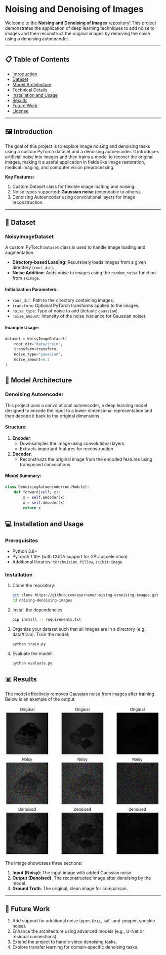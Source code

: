 # Noising and Denoising of Images

Welcome to the **Noising and Denoising of Images** repository! This project demonstrates the application of deep learning techniques to add noise to images and then reconstruct the original images by removing the noise using a denoising autoencoder.

---

## 📋 Table of Contents
- [Introduction](#introduction)
- [Dataset](#dataset)
- [Model Architecture](#model-architecture)
- [Technical Details](#technical-details)
- [Installation and Usage](#installation-and-usage)
- [Results](#results)
- [Future Work](#future-work)
- [License](#license)

---

## 🖼️ Introduction
The goal of this project is to explore image noising and denoising tasks using a custom PyTorch dataset and a denoising autoencoder. It introduces artificial noise into images and then trains a model to recover the original images, making it a useful application in fields like image restoration, medical imaging, and computer vision preprocessing.

**Key Features:**
1. Custom Dataset class for flexible image loading and noising.
2. Noise types supported: **Gaussian noise** (extendable to others).
3. Denoising Autoencoder using convolutional layers for image reconstruction.

---

## 📂 Dataset
### **NoisyImageDataset**
A custom PyTorch `Dataset` class is used to handle image loading and augmentation:
- **Directory-based Loading**: Recursively loads images from a given directory (`root_dir`).
- **Noise Addition**: Adds noise to images using the `random_noise` function from `skimage`.

#### **Initialization Parameters:**
- `root_dir`: Path to the directory containing images.
- `transform`: Optional PyTorch transforms applied to the images.
- `noise_type`: Type of noise to add (default: `gaussian`).
- `noise_amount`: Intensity of the noise (variance for Gaussian noise).

#### Example Usage:
```python
dataset = NoisyImageDataset(
    root_dir="data/train",
    transform=transform,
    noise_type="gaussian",
    noise_amount=0.1
)
```
## 🧠 Model Architecture
### **Denoising Autoencoder**
This project uses a convolutional autoencoder, a deep learning model designed to encode the input to a lower-dimensional representation and then decode it back to the original dimensions.

#### **Structure:**
1. **Encoder**:
   - Downsamples the image using convolutional layers.
   - Extracts important features for reconstruction.
2. **Decoder**:
   - Reconstructs the original image from the encoded features using transposed convolutions.

#### **Model Summary:**
```python
class DenoisingAutoencoder(nn.Module):
    def forward(self, x):
        x = self.encoder(x)
        x = self.decoder(x)
        return x
```

## 💻 Installation and Usage

### **Prerequisites**
- Python 3.8+
- PyTorch 1.10+ (with CUDA support for GPU acceleration)
- Additional libraries: `torchvision`, `Pillow`, `scikit-image`

### **Installation**
1. Clone the repository:
   ```bash
   git clone https://github.com/username/noising-denoising-images.git
   cd noising-denoising-images
   ```

2. Install the dependencies:
   ```bash
   pip install -r requirements.txt
   ```

3. Organize your dataset such that all images are in a directory (e.g., data/train).
Train the model:

   ```bash
   python train.py
   ```
   
4. Evaluate the model:
   ```bash
   python evaluate.py
   ```

## 📊 Results

The model effectively removes Gaussian noise from images after training. Below is an example of the output:

![Results](https://github.com/manumishra12/Noising-Denoising/blob/main/Images/result1.png)

The image showcases three sections:
1. **Input (Noisy)**: The input image with added Gaussian noise.
2. **Output (Denoised)**: The reconstructed image after denoising by the model.
3. **Ground Truth**: The original, clean image for comparison.

---

## 🚀 Future Work
1. Add support for additional noise types (e.g., salt-and-pepper, speckle noise).
2. Enhance the architecture using advanced models (e.g., U-Net or residual connections).
3. Extend the project to handle video denoising tasks.
4. Explore transfer learning for domain-specific denoising tasks.
